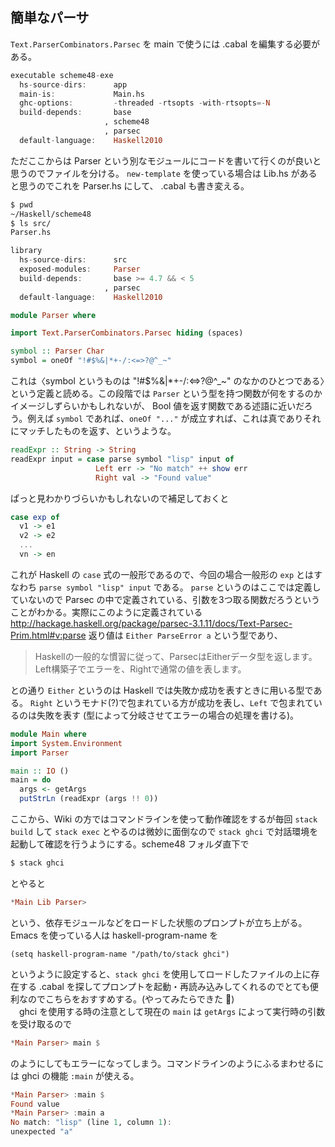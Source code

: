 ## 簡単なパーサ
    
`Text.ParserCombinators.Parsec` を main で使うには .cabal を編集する必要がある。

```haskell
executable scheme48-exe
  hs-source-dirs:      app
  main-is:             Main.hs
  ghc-options:         -threaded -rtsopts -with-rtsopts=-N
  build-depends:       base
                     , scheme48
                     , parsec
  default-language:    Haskell2010
```

ただここからは Parser という別なモジュールにコードを書いて行くのが良いと思うのでファイルを分ける。 `new-template` を使っている場合は Lib.hs があると思うのでこれを Parser.hs にして、 .cabal も書き変える。

```sh
$ pwd
~/Haskell/scheme48
$ ls src/
Parser.hs
```

```haskell
library
  hs-source-dirs:      src
  exposed-modules:     Parser
  build-depends:       base >= 4.7 && < 5
                     , parsec
  default-language:    Haskell2010
```

```haskell
module Parser where

import Text.ParserCombinators.Parsec hiding (spaces)

symbol :: Parser Char
symbol = oneOf "!#$%&|*+-/:<=>?@^_~"
```

これは〈symbol というものは "!#$%&|*+-/:<=>?@^\_~" のなかのひとつである〉という定義と読める。この段階では `Parser` という型を持つ関数が何をするのかイメージしずらいかもしれないが、 Bool 値を返す関数である述語に近いだろう。例えば `symbol` であれば、`oneOf "..."` が成立すれば、これは真でありそれにマッチしたものを返す、というような。

```haskell
readExpr :: String -> String
readExpr input = case parse symbol "lisp" input of
                   Left err -> "No match" ++ show err
                   Right val -> "Found value"
```
ぱっと見わかりづらいかもしれないので補足しておくと

```haskell
case exp of
  v1 -> e1
  v2 -> e2
  ...
  vn -> en
```

これが Haskell の `case` 式の一般形であるので、今回の場合一般形の `exp` とはすなわち `parse symbol "lisp" input` である。 `parse` というのはここでは定義していないので Parsec の中で定義されている、引数を3つ取る関数だろうということがわかる。実際にこのように定義されている http://hackage.haskell.org/package/parsec-3.1.11/docs/Text-Parsec-Prim.html#v:parse 返り値は `Either ParseError a` という型であり、

> Haskellの一般的な慣習に従って、ParsecはEitherデータ型を返します。Left構築子でエラーを、Rightで通常の値を表します。

との通り `Either` というのは Haskell では失敗か成功を表すときに用いる型である。 `Right` というモナド(?)で包まれている方が成功を表し、`Left` で包まれているのは失敗を表す (型によって分岐させてエラーの場合の処理を書ける)。

```haskell
module Main where
import System.Environment
import Parser

main :: IO ()
main = do
  args <- getArgs
  putStrLn (readExpr (args !! 0))
```

ここから、Wiki の方ではコマンドラインを使って動作確認をするが毎回 `stack build` して `stack exec` とやるのは微妙に面倒なので `stack ghci` で対話環境を起動して確認を行うようにする。scheme48 フォルダ直下で

```sh
$ stack ghci
```

とやると

```haskell
*Main Lib Parser>
```

という、依存モジュールなどをロードした状態のプロンプトが立ち上がる。Emacs を使っている人は haskell-program-name を

```elisp
(setq haskell-program-name "/path/to/stack ghci")
```

というように設定すると、`stack ghci` を使用してロードしたファイルの上に存在する .cabal を探してプロンプトを起動・再読み込みしてくれるのでとても便利なのでこちらをおすすめする。(やってみたらできた :sushi:)  
　ghci を使用する時の注意として現在の `main` は `getArgs` によって実行時の引数を受け取るので

```haskell
*Main Parser> main $
```

のようにしてもエラーになってしまう。コマンドラインのようにふるまわせるには ghci の機能 `:main` が使える。

```haskell
*Main Parser> :main $
Found value
*Main Parser> :main a
No match: "lisp" (line 1, column 1):
unexpected "a"
```
